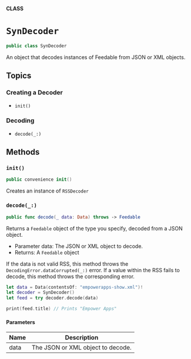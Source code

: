 **CLASS**

# `SynDecoder`

```swift
public class SynDecoder
```

An object that decodes instances of Feedable from JSON or XML objects.
## Topics

### Creating a Decoder

- ``init()``

### Decoding

- ``decode(_:)``

## Methods
### `init()`

```swift
public convenience init()
```

Creates an instance of `RSSDecoder`

### `decode(_:)`

```swift
public func decode(_ data: Data) throws -> Feedable
```

Returns a `Feedable` object of the type you specify, decoded from a JSON object.
- Parameter data: The JSON or XML object to decode.
- Returns: A `Feedable` object

If the data is not valid RSS, this method throws the
`DecodingError.dataCorrupted(_:)` error.
If a value within the RSS fails to decode,
this method throws the corresponding error.

```swift
let data = Data(contentsOf: "empowerapps-show.xml")!
let decoder = SynDecoder()
let feed = try decoder.decode(data)

print(feed.title) // Prints "Empower Apps"
```

#### Parameters

| Name | Description |
| ---- | ----------- |
| data | The JSON or XML object to decode. |